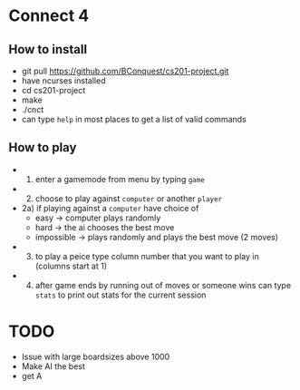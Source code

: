 # Connect 4
## How to install
- git pull https://github.com/BConquest/cs201-project.git 
- have ncurses installed
- cd cs201-project
- make
- ./cnct
- can type `help` in most places to get a list of valid commands

## How to play
- 1) enter a gamemode from menu by typing `game`
- 2) choose to play against `computer` or another `player`
- 2a) if playing against a `computer` have choice of
	- easy -> computer plays randomly
	- hard -> the ai chooses the best move
	- impossible -> plays randomly and plays the best move (2 moves)
- 3) to play a peice type column number that you want to play in (columns start at 1)
- 4) after game ends by running out of moves or someone wins can type `stats` to print out stats for the current session

# TODO
- Issue with large boardsizes above 1000
- Make AI the best
- get A
